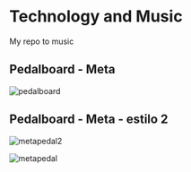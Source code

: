 # Technology and Music

My repo to music 

## Pedalboard - Meta


![pedalboard](https://user-images.githubusercontent.com/48387196/164287348-98a212a4-76e0-4da3-9cd0-8c805a05fefb.png)

## Pedalboard - Meta - estilo 2

![metapedal2](https://user-images.githubusercontent.com/48387196/164872728-88fa33ab-df20-4b16-8979-74063580ac29.png)

![metapedal](https://user-images.githubusercontent.com/48387196/164869382-c83f291a-f2d2-4cbd-863d-29716e11d227.png)
